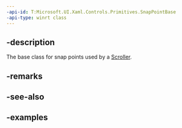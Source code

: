 ```yaml
---
-api-id: T:Microsoft.UI.Xaml.Controls.Primitives.SnapPointBase
-api-type: winrt class
---
```


## -description

The base class for snap points used by a [Scroller](scroller.md).

## -remarks

## -see-also

## -examples

